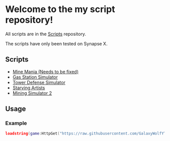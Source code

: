 # Welcome to the my script repository!

All scripts are in the [Scripts](https://github.com/GalaxyWolfYT-Official/Roblox-Scripts/tree/main/Scripts) repository.

The scripts have only been tested on Synapse X.

## Scripts

- [Mine Mania (Needs to be fixed)](https://github.com/GalaxyWolfYT-Official/Roblox-Scripts/blob/main/Scripts/Mine%20Mania.lua)
- [Gas Station Simulator](https://github.com/GalaxyWolfYT-Official/Roblox-Scripts/blob/main/Scripts/Gas%20Station%20Sim.lua)
- [Tower Defense Simulator](https://github.com/GalaxyWolfYT-Official/Roblox-Scripts/blob/main/Scripts/Tower%20Defense%20Sim.lua)
- [Starving Artists](https://github.com/GalaxyWolfYT-Official/Roblox-Scripts/blob/main/Scripts/Starving%20Artists/Starving_Artists.lua)
- [Mining Simulator 2](https://github.com/GalaxyWolfYT-Official/Roblox-Scripts/blob/main/Scripts/Mining%20Sim%202.lua)

## Usage

### Example

```lua
loadstring(game:HttpGet("https://raw.githubusercontent.com/GalaxyWolfYT-Official/Roblox-Scripts/main/Scripts/Mine%20Mania.lua"))()
```
